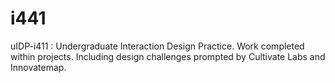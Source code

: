 # i441
uIDP-i411 :  Undergraduate Interaction Design Practice.
Work completed within projects. Including design challenges prompted by Cultivate Labs and Innovatemap.
